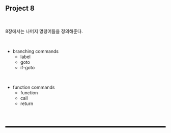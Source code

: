## Project 8

<br>

8장에서는 나머지 명령어들을 정의해준다.

<br>

+ branching commands
  + label
  + goto
  + if-goto

<br>

+ function commands
  + function
  + call
  + return 

<br><br>
<hr style="border: 2px solid;">
<br><br>
